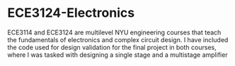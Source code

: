 # ECE3124-Electronics

ECE3114 and ECE3124 are multilevel NYU engineering courses that teach the fundamentals of electronics and complex circuit design.
I have included the code used for design validation for the final project in both courses, where I was tasked with designing a single stage and a multistage amplifier
